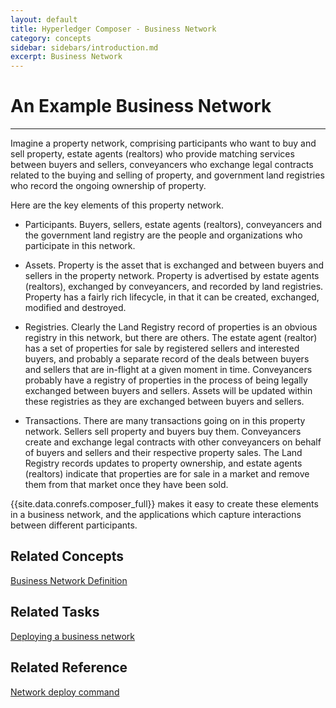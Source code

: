 ```yaml
---
layout: default
title: Hyperledger Composer - Business Network
category: concepts
sidebar: sidebars/introduction.md
excerpt: Business Network
---
```


# An Example Business Network

---

Imagine a property network, comprising participants who want to buy and sell property, estate agents (realtors) who provide matching services between buyers and sellers, conveyancers who exchange legal contracts related to the buying and selling of property, and government land registries who record the ongoing ownership of property.  

Here are the key elements of this property network.

* Participants. Buyers, sellers, estate agents (realtors), conveyancers and the government land registry are the people and organizations who participate in this network.

* Assets. Property is the asset that is exchanged and between buyers and sellers in the property network. Property is advertised by estate agents (realtors), exchanged by conveyancers, and recorded by land registries. Property has a fairly rich lifecycle, in that it can be created, exchanged, modified and destroyed.

* Registries.  Clearly the Land Registry record of properties is an obvious registry in this network, but there are others.  The estate agent (realtor) has a set of properties for sale by registered sellers and interested buyers, and probably a separate record of the deals between buyers and sellers that are in-flight at a given moment in time.  Conveyancers probably have a registry of properties in the process of being legally exchanged between buyers and sellers.  Assets will be updated within these registries as they are exchanged between buyers and sellers.

* Transactions. There are many transactions going on in this property network. Sellers sell property and buyers buy them.  Conveyancers create and exchange legal contracts with other conveyancers on behalf of buyers and sellers and their respective property sales.  The Land Registry records updates to property ownership, and estate agents (realtors) indicate that properties are for sale in a market and remove them from that market once they have been sold.

{{site.data.conrefs.composer_full}} makes it easy to create these elements in a business network, and the applications which capture interactions between different participants.  

## Related Concepts

[Business Network Definition](../introduction/businessnetworkdefinition.html)

## Related Tasks

[Deploying a business network](../business-network/deploybusinessnetwork.html)

## Related Reference

[Network deploy command](../reference/composer.network.deploy.md)
